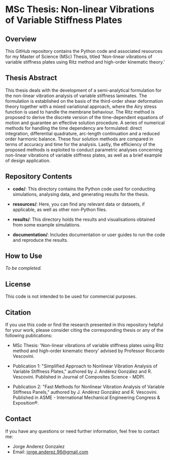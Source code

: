 # MSc Thesis: Non-linear Vibrations of Variable Stiffness Plates

## Overview

This GitHub repository contains the Python code and associated resources for my Master of Science (MSc) Thesis, titled 'Non-linear vibrations of variable stiffness plates using Ritz method and high-order kinematic theory.'

## Thesis Abstract

This thesis deals with the development of a semi-analytical formulation for the non-linear
vibration analysis of variable stiffness laminates. The formulation is established on the basis of
the third-order shear deformation theory together with a mixed variational approach, where the
Airy stress function is used to handle the membrane behaviour. The Ritz method is proposed to
derive the discrete version of the time-dependent equations of motion and guarantee an effective
solution procedure. A series of numerical methods for handling the time dependency are
formulated: direct integration, differential quadrature, arc-length continuation and a reduced
order harmonic balance. These four solution methods are compared in terms of accuracy and
time for the analysis. Lastly, the efficiency of the proposed methods is exploited to conduct
parametric analyses concerning non-linear vibrations of variable stiffness plates, as well as a
brief example of design application.

## Repository Contents

- **code/**: This directory contains the Python code used for conducting simulations, analysing data, and generating results for the thesis.

- **resources/**: Here, you can find any relevant data or datasets, if applicable, as well as other non-Python files.

- **results/**: This directory holds the results and visualisations obtained from some example simulations.

- **documentation/**: Includes documentation or user guides to run the code and reproduce the results.

## How to Use

_To be completed._

## License

This code is not intended to be used for commercial purposes.

## Citation

If you use this code or find the research presented in this repository helpful for your work, please consider citing the corresponding thesis or any of the following publications:

- MSc Thesis: 'Non-linear vibrations of variable stiffness plates using Ritz method and high-order kinematic theory' advised by Professor Riccardo Vescovini.

- Publication 1: "Simplified Approach to Nonlinear Vibration Analysis of Variable Stiffness Plates," authored by J. Andérez González and R. Vescovini. Published in Journal of Composites Science - MDPI.

- Publication 2: "Fast Methods for Nonlinear Vibration Analysis of Variable Stiffness Panels," authored by J. Andérez González and R. Vescovini. Published in ASME - International Mechanical Engineering Congress & Exposition®.

## Contact

If you have any questions or need further information, feel free to contact me:

- Jorge Anderez Gonzalez
- Email: jorge.anderez.96@gmail.com
